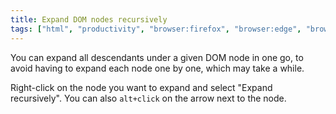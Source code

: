 ```yaml
---
title: Expand DOM nodes recursively
tags: ["html", "productivity", "browser:firefox", "browser:edge", "browser:chrome"]
---
```

You can expand all descendants under a given DOM node in one go, to avoid having to expand each node one by one, which may take a while.

Right-click on the node you want to expand and select "Expand recursively". You can also `alt+click` on the arrow next to the node.